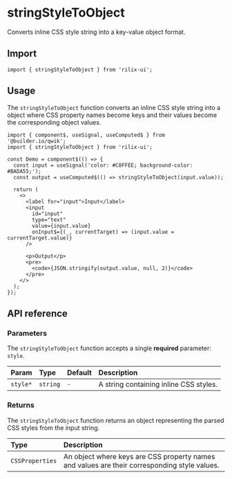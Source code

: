 # stringStyleToObject

Converts inline CSS style string into a key-value object format.

## Import

```tsx
import { stringStyleToObject } from 'rilix-ui';
```

## Usage

The `stringStyleToObject` function converts an inline CSS style string into a object where CSS property names become keys and their values become the corresponding object values.

```tsx
import { component$, useSignal, useComputed$ } from '@builder.io/qwik';
import { stringStyleToObject } from 'rilix-ui';

const Demo = component$(() => {
  const input = useSignal('color: #C0FFEE; background-color: #BADA55;');
  const output = useComputed$(() => stringStyleToObject(input.value));

  return (
    <>
      <label for="input">Input</label>
      <input
        id="input"
        type="text"
        value={input.value}
        onInput$={(_, currentTarget) => (input.value = currentTarget.value)}
      />

      <p>Output</p>
      <pre>
        <code>{JSON.stringify(output.value, null, 2)}</code>
      </pre>
    </>
  );
});
```

## API reference

### Parameters

The `stringStyleToObject` function accepts a single **required** parameter: `style`.

| Param    | Type     | Default | Description                            |
| :------- | :------- | :------ | :------------------------------------- |
| `style*` | `string` | `-`     | A string containing inline CSS styles. |

### Returns

The `stringStyleToObject` function returns an object representing the parsed CSS styles from the input string.

| Type            | Description                                                                                  |
| :-------------- | :------------------------------------------------------------------------------------------- |
| `CSSProperties` | An object where keys are CSS property names and values are their corresponding style values. |
